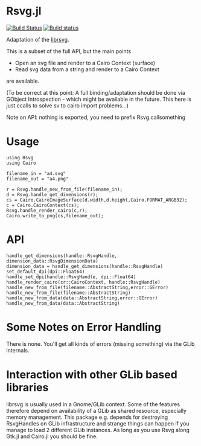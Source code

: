 Rsvg.jl
=======

[![Build Status](https://travis-ci.org/lobingera/Rsvg.jl.svg?branch=master)](https://travis-ci.org/lobingera/Rsvg.jl)
[![Build status](https://ci.appveyor.com/api/projects/status/up2sxjlgb0hl75vl/branch/master?svg=true)](https://ci.appveyor.com/project/lobingera/rsvg-jl/branch/master)

Adaptation of the [librsvg](https://wiki.gnome.org/LibRsvg?action=show).

This is a subset of the full API, but the main points

* Open an svg file and render to a Cairo Context (surface)
* Read svg data from a string and render to a Cairo Context

are available.

(To be correct at this point: A full binding/adaptation should be done via GObject Introspection - which might be available in the future. This here is just ccalls to solve sv to cairo import problems...)

Note on API: nothing is exported, you need to prefix Rsvg.callsomething

Usage
=====
```
using Rsvg
using Cairo

filename_in = "a4.svg"
filename_out = "a4.png"

r = Rsvg.handle_new_from_file(filename_in);
d = Rsvg.handle_get_dimensions(r);
cs = Cairo.CairoImageSurface(d.width,d.height,Cairo.FORMAT_ARGB32);
c = Cairo.CairoContext(cs);
Rsvg.handle_render_cairo(c,r);
Cairo.write_to_png(cs,filename_out);
```
API
===
```
handle_get_dimensions(handle::RsvgHandle, dimension_data::RsvgDimensionData)
dimension_data = handle_get_dimensions(handle::RsvgHandle)
set_default_dpi(dpi::Float64)
handle_set_dpi(handle::RsvgHandle, dpi::Float64)
handle_render_cairo(cr::CairoContext, handle::RsvgHandle)
handle_new_from_file(filename::AbstractString,error::GError)
handle_new_from_file(filename::AbstractString)
handle_new_from_data(data::AbstractString,error::GError)
handle_new_from_data(data::AbstractString)
```

Some Notes on Error Handling
============================
There is none. You'll get all kinds of errors (missing something) via the GLib internals. 

Interaction with other GLib based libraries
===========================================
librsvg is usually used in a Gnome/GLib context. Some of the features therefore depend on availability of a GLib as shared resource, especially memory management. This package e.g. depends for destroying RsvgHandles on GLib infrastructure and strange things can happen if you manage to load 2 different GLib instances. As long as you use Rsvg along Gtk.jl and Cairo.jl you should be fine.


